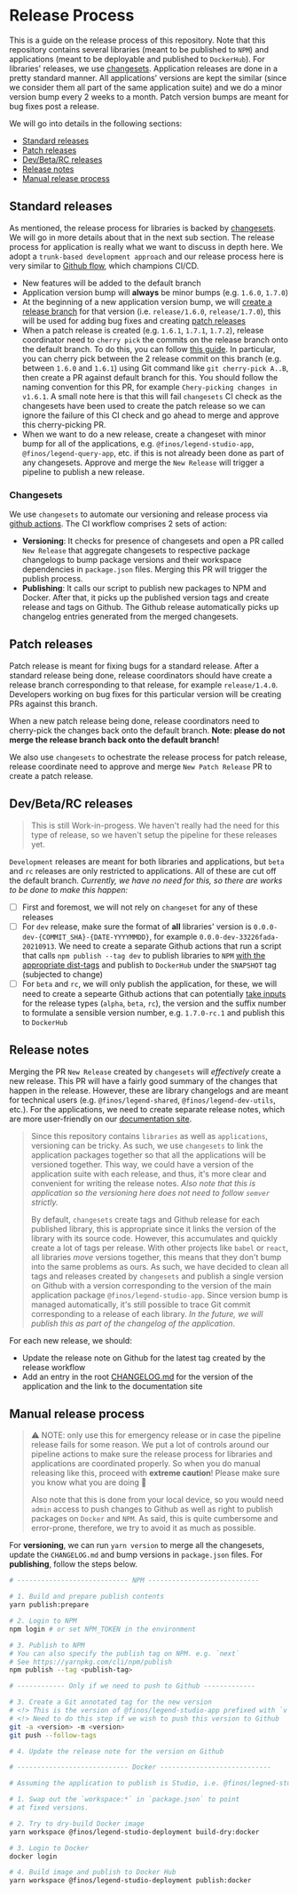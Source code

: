 # Release Process

This is a guide on the release process of this repository. Note that this repository contains several libraries (meant to be published to `NPM`) and applications (meant to be deployable and published to `DockerHub`). For libraries' releases, we use [changesets](https://github.com/atlassian/changesets). Application releases are done in a pretty standard manner. All applications' versions are kept the similar (since we consider them all part of the same application suite) and we do a minor version bump every 2 weeks to a month. Patch version bumps are meant for bug fixes post a release.

We will go into details in the following sections:

- [Standard releases](#standard-releases)
- [Patch releases](#patch-releases)
- [Dev/Beta/RC releases](#dev/beta/rc-releases)
- [Release notes](#release-notes)
- [Manual release process](#manual-release-process)

## Standard releases

As mentioned, the release process for libraries is backed by [changesets](https://github.com/atlassian/changesets). We will go in more details about that in the next sub section. The release process for application is really what we want to discuss in depth here. We adopt a `trunk-based development approach` and our release process here is very similar to [Github flow](https://docs.github.com/en/get-started/quickstart/github-flow), which champions CI/CD.

- New features will be added to the default branch
- Application version bump will **always** be minor bumps (e.g. `1.6.0`, `1.7.0`)
- At the beginning of a new application version bump, we will [create a release branch](https://docs.github.com/en/github/collaborating-with-pull-requests/proposing-changes-to-your-work-with-pull-requests/creating-and-deleting-branches-within-your-repository#creating-a-branch) for that version (i.e. `release/1.6.0`, `release/1.7.0`), this will be used for adding bug fixes and creating [patch releases](#patch-releases)
- When a patch release is created (e.g. `1.6.1`, `1.7.1`, `1.7.2`), release coordinator need to `cherry pick` the commits on the release branch onto the default branch. To do this, you can follow [this guide](https://stackoverflow.com/a/3933416). In particular, you can cherry pick between the 2 release commit on this branch (e.g. between `1.6.0` and `1.6.1`) using Git command like `git cherry-pick A..B`, then create a PR against default branch for this. You should follow the naming convention for this PR, for example `Chery-picking changes in v1.6.1`. A small note here is that this will fail `changesets` CI check as the changesets have been used to create the patch release so we can ignore the failure of this CI check and go ahead to merge and approve this cherry-picking PR.
- When we want to do a new release, create a changeset with minor bump for all of the applications, e.g. `@finos/legend-studio-app`, `@finos/legend-query-app`, etc. if this is not already been done as part of any changesets. Approve and merge the `New Release` will trigger a pipeline to publish a new release.

### Changesets

We use `changesets` to automate our versioning and release process via [github actions](https://github.com/changesets/action). The CI workflow comprises 2 sets of action:

- **Versioning**: It checks for presence of changesets and open a PR called `New Release` that aggregate changesets to respective package changelogs to bump package versions and their workspace dependencies in `package.json` files. Merging this PR will trigger the publish process.
- **Publishing**: It calls our script to publish new packages to NPM and Docker. After that, it picks up the published version tags and create release and tags on Github. The Github release automatically picks up changelog entries generated from the merged changesets.

## Patch releases

Patch release is meant for fixing bugs for a standard release. After a standard release being done, release coordinators should have create a release branch corresponding to that release, for example `release/1.4.0`. Developers working on bug fixes for this particular version will be creating PRs against this branch.

When a new patch release being done, release coordinators need to cherry-pick the changes back onto the default branch. **Note: please do not merge the release branch back onto the default branch!**

We also use `changesets` to ochestrate the release process for patch release, release coordinate need to approve and merge `New Patch Release` PR to create a patch release.

## Dev/Beta/RC releases

> This is still Work-in-progess. We haven't really had the need for this type of release, so we haven't setup the pipeline for these releases yet.

`Development` releases are meant for both libraries and applications, but `beta` and `rc` releases are only restricted to applications. All of these are cut off the default branch. _Currently, we have no need for this, so there are works to be done to make this happen:_

- [ ] First and foremost, we will not rely on `changeset` for any of these releases
- [ ] For `dev` release, make sure the format of **all** libraries' version is `0.0.0-dev-{COMMIT_SHA}-{DATE-YYYYMMDD}`, for example `0.0.0-dev-33226fada-20210913`. We need to create a separate Github actions that run a script that calls `npm publish --tag dev` to publish libraries to `NPM` [with the appropriate dist-tags](https://docs.npmjs.com/cli/v7/commands/npm-dist-tag#purpose) and publish to `DockerHub` under the `SNAPSHOT` tag (subjected to change)
- [ ] For `beta` and `rc`, we will only publish the application, for these, we will need to create a sepearte Github actions that can potentially [take inputs](https://docs.github.com/en/actions/creating-actions/metadata-syntax-for-github-actions#inputs) for the release types (`alpha`, `beta`, `rc`), the version and the suffix number to formulate a sensible version number, e.g. `1.7.0-rc.1` and publish this to `DockerHub`

## Release notes

Merging the PR `New Release` created by `changesets` will _effectively_ create a new release. This PR will have a fairly good summary of the changes that happen in the release. However, these are library changelogs and are meant for technical users (e.g. `@finos/legend-shared`, `@finos/legend-dev-utils`, etc.). For the applications, we need to create separate release notes, which are more user-friendly on our [documentation site](http://github.com/finos/legend).

> Since this repository contains `libraries` as well as `applications`, versioning can be tricky. As such, we use `changesets` to link the application packages together so that all the applications will be versioned together. This way, we could have a version of the application suite with each release, and thus, it's more clear and convenient for writing the release notes. _Also note that this is application so the versioning here does not need to follow `semver` strictly._
>
> By default, `changesets` create tags and Github release for each published library, this is appropriate since it links the version of the library with its source code. However, this accumulates and quickly create a lot of tags per release. With other projects like `babel` or `react`, all libraries _move_ versions together,
> this means that they don't bump into the same problems as ours. As such, we have decided to clean all tags and releases created by `changesets` and publish a single version on Github with a version corresponding to the version of the main application package `@finos/legend-studio-app`. Since version bump is managed automatically, it's still possible to trace Git commit corresponding to a release of each library. _In the future, we will publish this as part of the changelog of the application_.

For each new release, we should:

- Update the release note on Github for the latest tag created by the release workflow
- Add an entry in the root [CHANGELOG.md](../CHANGELOG.md) for the version of the application and the link to the documentation site

## Manual release process

> :warning: NOTE: only use this for emergency release or in case the pipeline release fails for some reason. We put a lot of controls around our pipeline actions to make sure the release process for libraries and applications are coordinated properly. So when you do manual releasing like this, proceed with **extreme caution**! Please make sure you know what you are doing :pray:
>
> Also note that this is done from your local device, so you would need `admin` access to push changes to Github as well as right to publish packages on `Docker` and `NPM`. As said, this is quite cumbersome and error-prone, therefore, we try to avoid it as much as possible.

For **versioning**, we can run `yarn version` to merge all the changesets, update the `CHANGELOG.md` and bump versions in `package.json` files. For **publishing**, follow the steps below.

```sh
# ---------------------------- NPM ----------------------------

# 1. Build and prepare publish contents
yarn publish:prepare

# 2. Login to NPM
npm login # or set NPM_TOKEN in the environment

# 3. Publish to NPM
# You can also specify the publish tag on NPM. e.g. `next`
# See https://yarnpkg.com/cli/npm/publish
npm publish --tag <publish-tag>

# ------------ Only if we need to push to Github -------------

# 3. Create a Git annotated tag for the new version
# <!> This is the version of @finos/legend-studio-app prefixed with `v`
# <!> Need to do this step if we wish to push this version to Github
git -a <version> -m <version>
git push --follow-tags

# 4. Update the release note for the version on Github

# ---------------------------- Docker ----------------------------

# Assuming the application to publish is Studio, i.e. @finos/legned-studio-deployment

# 1. Swap out the `workspace:*` in `package.json` to point
# at fixed versions.

# 2. Try to dry-build Docker image
yarn workspace @finos/legend-studio-deployment build-dry:docker

# 3. Login to Docker
docker login

# 4. Build image and publish to Docker Hub
yarn workspace @finos/legend-studio-deployment publish:docker
```
